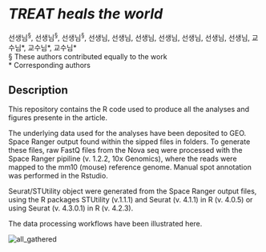 # *TREAT heals the world*
선생님<sup>§</sup>, 선생님<sup>§</sup>, 선생님<sup>§</sup>, 선생님, 선생님, 선생님, 선생님, 선생님, 선생님, 선생님, 교수님\*, 교수님\*, 교수님\*<br>
§ These authors contributed equally to the work<br>
&ast; Corresponding authors


## Description
This repository contains the R code used to produce all the analyses and figures presente in the article.<br>

The underlying data used for the analyses have been deposited to GEO. Space Ranger output found within the sipped files in folders. To generate these files, raw FastQ files from the Nova seq were processed with the Space Ranger pipiline (v. 1.2.2, 10x Genomics), where the reads were mapped to the mm10 (mouse) reference genome. Manual spot annotation was performed in the Rstudio.<br>

Seurat/STUtility object were generated from the Space Ranger output files, using the R packages STUtility (v.1.1.1) and Seurat (v. 4.1.1) in R (v. 4.0.5) or using Seurat (v. 4.3.0.1) in R (v. 4.2.3).<br>

The data processing workflows have been illustrated here.<br>


![all_gathered](https://github.com/user-attachments/assets/0efe971c-18ac-424d-8eaa-eb28a5aa1573)
